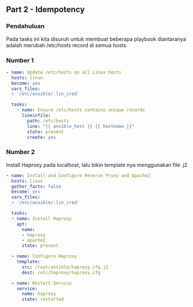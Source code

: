 ## Part 2 - Idempotency
### Pendahuluan
Pada tasks ini kita disuruh untuk membuat beberapa playbook diantaranya adalah merubah /etc/hosts record di semua hosts.
### Number 1
```yml
- name: Update /etc/hosts on all Linux hosts
  hosts: linux
  become: yes
  vars_files:
  - '/etc/ansible/.lin_cred'

  tasks:
    - name: Ensure /etc/hosts contains unique records
      lineinfile:
        path: /etc/hosts
        line: "{{ ansible_host }} {{ hostname }}"
        state: present
        create: yes
```

### Number 2

Install Haproxy pada localhost, lalu bikin template nya menggunakan file .j2
```yml
- name: Install and Configure Reverse Proxy and Apache2
  hosts: linux
  gather_facts: false
  become: yes
  vars_files: 
  - '/etc/ansible/.lin_cred'

  tasks:
  - name: Install Haproxy
    apt:
      name:
      - haproxy
      - apache2
      state: present

  - name: Configure Haproxy
    template:
      src: /root/ansible/haproxy.cfg.j2
      dest: /etc/haproxy/haproxy.cfg

  - name: Restart Service
    service:
      name: haproxy
      state: restarted
```
      
